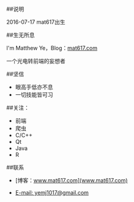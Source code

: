 ##说明

2016-07-17  mat617出生

##生无所息

I'm Matthew Ye，Blog：[mat617.com](mat617.com)   
   
一个光电转前端的妄想者

##坚信
- 眼高手低亦不息 
- 一切技能皆可习

##关注：

- 前端
- 爬虫
- C/C++
- Qt
- Java
- R

##联系

- [博客：www.mat617.com](www.mat617.com)

- [E-mail: yemj1017@gmail.com](yemj1017@gmail.com)


